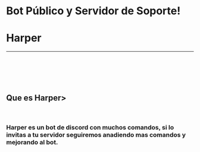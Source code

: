 # Bot Público y Servidor de Soporte!

<H1>Harper</H1>

<hr>
<br>
<br>
<br>
<br>

<h2>Que es Harper></h2>
<br>
<h3>Harper es un bot de discord con muchos comandos, si lo invitas a tu servidor seguiremos anadiendo mas comandos y mejorando al bot.</h3>
